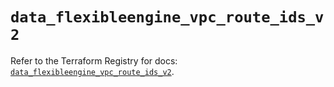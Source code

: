# `data_flexibleengine_vpc_route_ids_v2`

Refer to the Terraform Registry for docs: [`data_flexibleengine_vpc_route_ids_v2`](https://registry.terraform.io/providers/flexibleenginecloud/flexibleengine/1.46.0/docs/data-sources/vpc_route_ids_v2).
